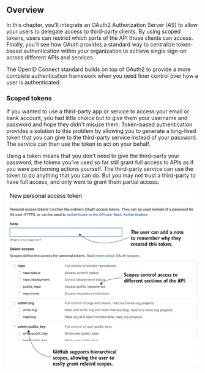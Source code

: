 ## Overview
In this chapter, you'll integrate an OAuth2 Authorization Server (AS) to allow your users to delegate access to 
third-party clients. By using scoped tokens, users can restrict which parts of the API those clients can access. 
Finally, you’ll see how OAuth provides a standard way to centralize token-based authentication within your organization 
to achieve single sign-on across different APIs and services.
  
The OpenID Connect standard builds on top of OAuth2 to provide a more complete authentication framework when you need 
finer control over how a user is authenticated.

### Scoped tokens
If you wanted to use a third-party app or service to access your email or bank account, you had little choice but to 
give them your username and password and hope they didn't misuse them. Token-based authentication provides a solution 
to this problem by allowing you to generate a long-lived token that you can give to the third-party service instead of 
your password. The service can then use the token to act on your behalf.

Using a token means that you don’t need to give the third-party your password, the tokens you’ve used so far still grant 
full access to APIs as if you were performing actions yourself. The third-party service can use the token to do anything 
that you can do. But you may not trust a third-party to have full access, and only want to grant them partial access.
  
![Github tokens](images/github_tokens.png)
